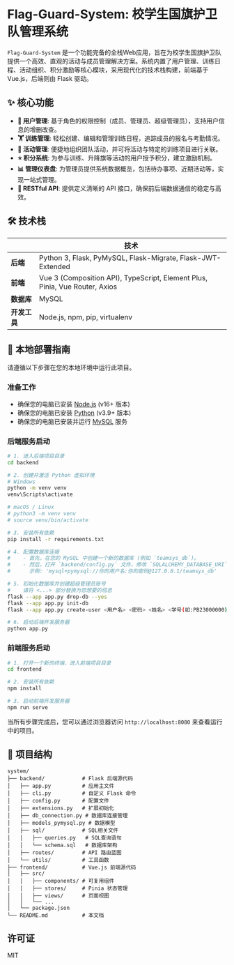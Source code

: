# Flag-Guard-System: 校学生国旗护卫队管理系统

`Flag-Guard-System` 是一个功能完备的全栈Web应用，旨在为校学生国旗护卫队提供一个高效、直观的活动与成员管理解决方案。系统内置了用户管理、训练日程、活动组织、积分激励等核心模块，采用现代化的技术栈构建，前端基于 Vue.js，后端则由 Flask 驱动。

## ✨ 核心功能

- **👤 用户管理**: 基于角色的权限控制（成员、管理员、超级管理员），支持用户信息的增删改查。
- **🏋️ 训练管理**: 轻松创建、编辑和管理训练日程，追踪成员的报名与考勤情况。
- **🎉 活动管理**: 便捷地组织团队活动，并可将活动与特定的训练项目进行关联。
- **⭐ 积分系统**: 为参与训练、升降旗等活动的用户授予积分，建立激励机制。
- **📊 管理仪表盘**: 为管理员提供系统数据概览，包括待办事项、近期活动等，实现一站式管理。
- **🔌 RESTful API**: 提供定义清晰的 API 接口，确保前后端数据通信的稳定与高效。

## 🛠️ 技术栈

|              | 技术                                                                  |
| ------------ | --------------------------------------------------------------------- |
| **后端**     | Python 3, Flask, PyMySQL, Flask-Migrate, Flask-JWT-Extended        |
| **前端**     | Vue 3 (Composition API), TypeScript, Element Plus, Pinia, Vue Router, Axios |
| **数据库**   | MySQL                                                                 |
| **开发工具** | Node.js, npm, pip, virtualenv                                         |

## 🚀 本地部署指南

请遵循以下步骤在您的本地环境中运行此项目。

### 准备工作

- 确保您的电脑已安装 [Node.js](https://nodejs.org/) (v16+ 版本)
- 确保您的电脑已安装 [Python](https://www.python.org/) (v3.9+ 版本)
- 确保您的电脑已安装并运行 [MySQL](https://www.mysql.com/) 服务

### 后端服务启动

```bash
# 1. 进入后端项目目录
cd backend

# 2. 创建并激活 Python 虚拟环境
# Windows
python -m venv venv
venv\Scripts\activate

# macOS / Linux
# python3 -m venv venv
# source venv/bin/activate

# 3. 安装所有依赖
pip install -r requirements.txt

# 4. 配置数据库连接
#    - 首先，在您的 MySQL 中创建一个新的数据库 (例如 `teamsys_db`)。
#    - 然后，打开 `backend/config.py` 文件，修改 `SQLALCHEMY_DATABASE_URI` 的值为您的数据库连接信息。
#      示例: 'mysql+pymysql://你的用户名:你的密码@127.0.0.1/teamsys_db'

# 5. 初始化数据库并创建超级管理员账号
#    请将 <...> 部分替换为您想要的信息
flask --app app.py drop-db --yes
flask --app app.py init-db
flask --app app.py create-user <用户名> <密码> <姓名> <学号(如:PB23000000)> --role superadmin

# 6. 启动后端开发服务器
python app.py
```

### 前端服务启动

```bash
# 1. 打开一个新的终端，进入前端项目目录
cd frontend

# 2. 安装所有依赖
npm install

# 3. 启动前端开发服务器
npm run serve
```

当所有步骤完成后，您可以通过浏览器访问 `http://localhost:8080` 来查看运行中的项目。

## 📁 项目结构

```
system/
├── backend/            # Flask 后端源代码
│   ├── app.py          # 应用主文件
│   ├── cli.py          # 自定义 Flask 命令
│   ├── config.py       # 配置文件
│   ├── extensions.py   # 扩展初始化
│   ├── db_connection.py # 数据库连接管理
│   ├── models_pymysql.py # 数据模型
│   ├── sql/            # SQL相关文件
│   │   ├── queries.py   # SQL查询语句
│   │   └── schema.sql   # 数据库架构
│   ├── routes/         # API 路由蓝图
│   └── utils/          # 工具函数
├── frontend/           # Vue.js 前端源代码
│   ├── src/
│   │   ├── components/ # 可复用组件
│   │   ├── stores/     # Pinia 状态管理
│   │   ├── views/      # 页面视图
│   │   └── ...
│   └── package.json
└── README.md           # 本文档
```

## 许可证

MIT 
